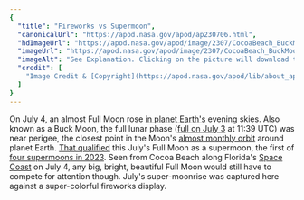 ```yaml
---
{
  "title": "Fireworks vs Supermoon",
  "canonicalUrl": "https://apod.nasa.gov/apod/ap230706.html",
  "hdImageUrl": "https://apod.nasa.gov/apod/image/2307/CocoaBeach_BuckMoon_Seeley-201.jpg",
  "imageUrl": "https://apod.nasa.gov/apod/image/2307/CocoaBeach_BuckMoon_Seeley-201_1100.jpg",
  "imageAlt": "See Explanation. Clicking on the picture will download the highest resolution version available.",
  "credit": [
    "Image Credit & [Copyright](https://apod.nasa.gov/apod/lib/about_apod.html#srapply): [Michael Seeley](http://www.mseeley.net/)"
  ]
}
---
```


On July 4, an almost Full Moon rose [in planet Earth's](https://solarsystem.nasa.gov/skywatching/whats-up/) evening skies. Also known as a Buck Moon, the full lunar phase ([full on July 3](https://earthsky.org/sky-archive/july-full-moon/) at 11:39 UTC) was near perigee, the closest point in the Moon's [almost monthly orbit](https://apod.nasa.gov/apod/ap221001.html) around planet Earth. [That qualified](http://astropixels.com/ephemeris/moon/fullperigee2001.html) this July's Full Moon as a supermoon, the first of [four supermoons in 2023](https://earthsky.org/astronomy-essentials/what-is-a-supermoon/). Seen from Cocoa Beach along Florida's [Space Coast](https://apod.nasa.gov/apod/ap200731.html) on July 4, any big, bright, beautiful Full Moon would still have to compete for attention though. July's super-moonrise was captured here against a super-colorful fireworks display.
